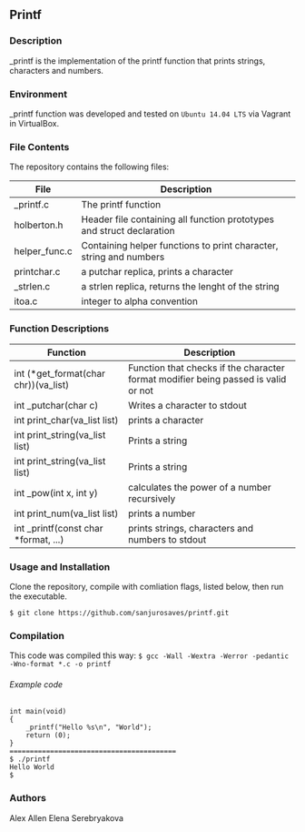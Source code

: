 ## Printf
### Description
_printf is the implementation of the printf function that prints strings, characters and numbers.

### Environment
_printf function was developed and tested on `Ubuntu 14.04 LTS` via Vagrant in VirtualBox.

### File Contents
The repository contains the following files:

|   **File**   |   **Description**   |
| -------------- | --------------------- |
| \_printf.c | The printf function |
| holberton.h   | Header file containing all function prototypes and struct declaration |
| helper_func.c | Containing helper functions to print character, string and numbers |
| printchar.c | a putchar replica, prints a character |
| _strlen.c | a strlen replica, returns the lenght of the string |
| itoa.c  | integer to alpha convention |

### Function Descriptions

| **Function** | **Description** |
| -------------- | ----------------- |
|int (*get_format(char chr))(va_list)| Function that checks if the character format modifier being passed is valid or not|
|int _putchar(char c)| Writes a character to stdout|
|int print_char(va_list list)|prints a character|
|int print_string(va_list list)|Prints a string|
|int print_string(va_list list)|Prints a string|
|int _pow(int x, int y)|calculates the power of a number recursively|
|int print_num(va_list list)|prints a number|
|int _printf(const char *format, ...)|prints strings, characters and numbers to stdout|

### Usage and Installation
Clone the repository, compile with comliation flags, listed below, then run the executable.
```
$ git clone https://github.com/sanjurosaves/printf.git
```
### Compilation
This code was compiled this way:
` $ gcc -Wall -Wextra -Werror -pedantic -Wno-format *.c -o printf `

###### Example code

```
int main(void)
{
	_printf("Hello %s\n", "World");
	return (0);
}
=========================================
$ ./printf
Hello World
$
```

### Authors

Alex Allen
Elena Serebryakova
